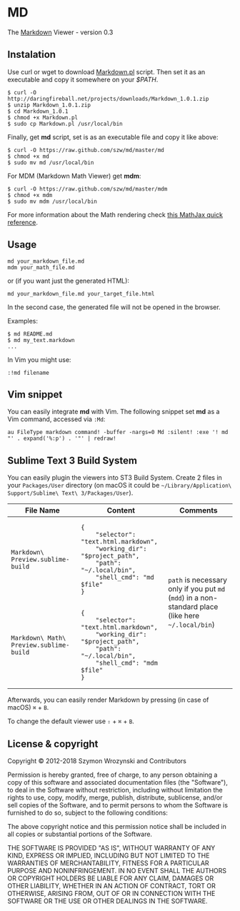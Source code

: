 # MD

The [Markdown](https://daringfireball.net/projects/markdown/) Viewer - version 0.3


## Instalation

Use curl or wget to download [Markdown.pl](http://daringfireball.net/projects/downloads/Markdown_1.0.1.zip) script.  Then set it as an executable
and copy it somewhere on your *$PATH*.

    $ curl -O http://daringfireball.net/projects/downloads/Markdown_1.0.1.zip
    $ unzip Markdown_1.0.1.zip
    $ cd Markdown_1.0.1
    $ chmod +x Markdown.pl
    $ sudo cp Markdown.pl /usr/local/bin

Finally, get **md** script, set is as an executable file and copy it like above:

    $ curl -O https://raw.github.com/szw/md/master/md
    $ chmod +x md
    $ sudo mv md /usr/local/bin

For MDM (Markdown Math Viewer) get **mdm**:

    $ curl -O https://raw.github.com/szw/md/master/mdm
    $ chmod +x mdm
    $ sudo mv mdm /usr/local/bin

For more information about the Math rendering check [this MathJax quick reference](https://math.meta.stackexchange.com/questions/5020/mathjax-basic-tutorial-and-quick-reference).


## Usage

    md your_markdown_file.md
    mdm your_math_file.md

or (if you want just the generated HTML):

    md your_markdown_file.md your_target_file.html

In the second case, the generated file will not be opened in the browser.

Examples:

    $ md README.md
    $ md my_text.markdown
    ...

In Vim you might use:

    :!md filename


## Vim snippet

You can easily integrate **md** with Vim. The following snippet set **md** as
a Vim command, accessed via `:Md`:

    au FileType markdown command! -buffer -nargs=0 Md :silent! :exe '! md "' . expand('%:p') . '"' | redraw!


## Sublime Text 3 Build System

You can easily plugin the viewers into ST3 Build System. Create 2 files in your `Packages/User` directory (on macOS it could be `~/Library/Application\ Support/Sublime\ Text\ 3/Packages/User`).

<table>
    <thead>
        <tr>
            <th>File Name</th><th>Content</th><th>Comments</th>
        </tr>
    </thead>
    <tbody>
        <tr>
            <td><code>Markdown\ Preview.sublime-build</code></td>
            <td>
                <pre><code>{
    "selector": "text.html.markdown",
    "working_dir": "$project_path",
    "path": "~/.local/bin",
    "shell_cmd": "md $file"
}</code></pre></td>
            <td rowspan="2"><code>path</code> is necessary only if you put <code>md</code> (<code>mdd</code>) in a non-standard place (like here <code>~/.local/bin</code>)</td>
        </tr>
        <tr>
            <td><code>Markdown\ Math\ Preview.sublime-build</code></td>
            <td><pre><code>{
    "selector": "text.html.markdown",
    "working_dir": "$project_path",
    "path": "~/.local/bin",
    "shell_cmd": "mdm $file"
}</code></pre></td>
        </tr>
    </tbody>
</table>

Afterwards, you can easily render Markdown by pressing (in case of macOS) <code>&#8984;</code> + `B`.

To change the default viewer use <code>&#8679;</code> + <code>&#8984;</code> + `B`.

## License & copyright

Copyright &copy; 2012-2018 Szymon Wrozynski and Contributors

Permission is hereby granted, free of charge, to any person obtaining a copy of
this software and associated documentation files (the "Software"), to deal in
the Software without restriction, including without limitation the rights to
use, copy, modify, merge, publish, distribute, sublicense, and/or sell copies of
the Software, and to permit persons to whom the Software is furnished to do so,
subject to the following conditions:

The above copyright notice and this permission notice shall be included in all
copies or substantial portions of the Software.

THE SOFTWARE IS PROVIDED "AS IS", WITHOUT WARRANTY OF ANY KIND, EXPRESS OR
IMPLIED, INCLUDING BUT NOT LIMITED TO THE WARRANTIES OF MERCHANTABILITY, FITNESS
FOR A PARTICULAR PURPOSE AND NONINFRINGEMENT. IN NO EVENT SHALL THE AUTHORS OR
COPYRIGHT HOLDERS BE LIABLE FOR ANY CLAIM, DAMAGES OR OTHER LIABILITY, WHETHER
IN AN ACTION OF CONTRACT, TORT OR OTHERWISE, ARISING FROM, OUT OF OR IN
CONNECTION WITH THE SOFTWARE OR THE USE OR OTHER DEALINGS IN THE SOFTWARE.
